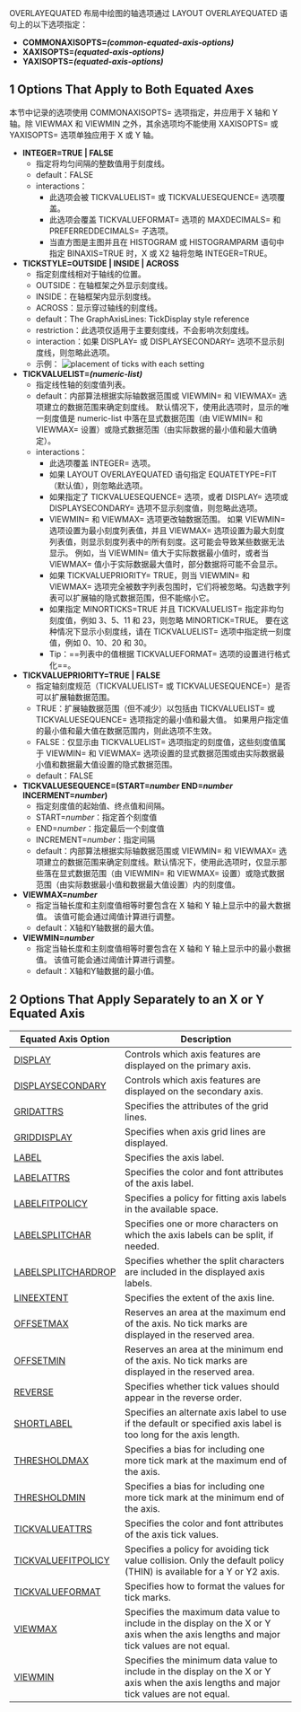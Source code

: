 OVERLAYEQUATED 布局中绘图的轴选项通过 LAYOUT OVERLAYEQUATED 语句上的以下选项指定：  
- **COMMONAXISOPTS=_(common-equated-axis-options)_**
- **XAXISOPTS=_(equated-axis-options)_**
- **YAXISOPTS=_(equated-axis-options)_**  

## 1 Options That Apply to Both Equated Axes  
本节中记录的选项使用 COMMONAXISOPTS= 选项指定，并应用于 X 轴和 Y 轴。除 VIEWMAX 和 VIEWMIN 之外，其余选项均不能使用 XAXISOPTS= 或 YAXISOPTS= 选项单独应用于 X 或 Y 轴。  
- **INTEGER=TRUE | FALSE**  
	- 指定将均匀间隔的整数值用于刻度线。  
	- default：FALSE
	- interactions：
		- 此选项会被 TICKVALUELIST= 或 TICKVALUESEQUENCE= 选项覆盖。  
		- 此选项会覆盖 TICKVALUEFORMAT= 选项的 MAXDECIMALS= 和 PREFERREDDECIMALS= 子选项。  
		- 当直方图是主图并且在 HISTOGRAM 或 HISTOGRAMPARM 语句中指定 BINAXIS=TRUE 时，X 或 X2 轴将忽略 INTEGER=TRUE。
- **TICKSTYLE=OUTSIDE | INSIDE | ACROSS**  
	- 指定刻度线相对于轴线的位置。
	- OUTSIDE：在轴框架之外显示刻度线。
	- INSIDE：在轴框架内显示刻度线。
	- ACROSS：显示穿过轴线的刻度线。
	- default：The GraphAxisLines: TickDisplay style reference
	- restriction：此选项仅适用于主要刻度线，不会影响次刻度线。
	- interaction：如果 DISPLAY= 或 DISPLAYSECONDARY= 选项不显示刻度线，则忽略此选项。  
	- 示例：
		![placement of ticks with each setting](https://documentation.sas.com/api/docsets/grstatgraph/v_002/content/images/axistickstyle.png?locale=en)  
- **TICKVALUELIST=_(numeric-list)_**  
	- 指定线性轴的刻度值列表。
	- default：内部算法根据实际轴数据范围或 VIEWMIN= 和 VIEWMAX= 选项建立的数据范围来确定刻度线。 默认情况下，使用此选项时，显示的唯一刻度值是 numeric-list 中落在显式数据范围（由 VIEWMIN= 和 VIEWMAX= 设置）或隐式数据范围（由实际数据的最小值和最大值确定）。
	- interactions：  
		- 此选项覆盖 INTEGER= 选项。  
		- 如果 LAYOUT OVERLAYEQUATED 语句指定 EQUATETYPE=FIT（默认值），则忽略此选项。  
		- 如果指定了 TICKVALUESEQUENCE= 选项，或者 DISPLAY= 选项或 DISPLAYSECONDARY= 选项不显示刻度值，则忽略此选项。  
		- VIEWMIN= 和 VIEWMAX= 选项更改轴数据范围。 如果 VIEWMIN= 选项设置为最小刻度列表值，并且 VIEWMAX= 选项设置为最大刻度列表值，则显示刻度列表中的所有刻度。这可能会导致某些数据无法显示。 例如，当 VIEWMIN= 值大于实际数据最小值时，或者当 VIEWMAX= 值小于实际数据最大值时，部分数据将可能不会显示。
		- 如果 TICKVALUEPRIORITY= TRUE，则当 VIEWMIN= 和 VIEWMAX= 选项完全被数字列表包围时，它们将被忽略。勾选数字列表可以扩展轴的隐式数据范围，但不能缩小它。  
		- 如果指定 MINORTICKS=TRUE 并且 TICKVALUELIST= 指定非均匀刻度值，例如 3、5、11 和 23，则忽略 MINORTICK=TRUE。 要在这种情况下显示小刻度线，请在 TICKVALUELIST= 选项中指定统一刻度值，例如 0、10、20 和 30。
		- Tip：==列表中的值根据 TICKVALUEFORMAT= 选项的设置进行格式化==。
- **TICKVALUEPRIORITY=TRUE | FALSE**  
	- 指定轴刻度规范（TICKVALUELIST= 或 TICKVALUESEQUENCE=）是否可以扩展轴数据范围。
	- TRUE：扩展轴数据范围（但不减少）以包括由 TICKVALUELIST= 或 TICKVALUESEQUENCE= 选项指定的最小值和最大值。 如果用户指定值的最小值和最大值在数据范围内，则此选项不生效。
	- FALSE：仅显示由 TICKVALUELIST= 选项指定的刻度值，这些刻度值属于 VIEWMIN= 和 VIEWMAX= 选项设置的显式数据范围或由实际数据最小值和数据最大值设置的隐式数据范围。
	- default：FALSE
- **TICKVALUESEQUENCE=(START=_number_ END=_number_ INCERMENT=_number_)**  
	- 指定刻度值的起始值、终点值和间隔。
	- START=_number_：指定首个刻度值
	- END=_number_：指定最后一个刻度值
	- INCREMENT=_number_：指定间隔
	- default：内部算法根据实际轴数据范围或 VIEWMIN= 和 VIEWMAX= 选项建立的数据范围来确定刻度线。默认情况下，使用此选项时，仅显示那些落在显式数据范围（由 VIEWMIN= 和 VIEWMAX= 设置）或隐式数据范围（由实际数据最小值和数据最大值设置）内的刻度值。
- **VIEWMAX=_number_**  
	- 指定当轴长度和主刻度值相等时要包含在 X 轴和 Y 轴上显示中的最大数据值。 该值可能会通过阈值计算进行调整。
	- default：X轴和Y轴数据的最大值。
- **VIEWMIN=_number_**  
	- 指定当轴长度和主刻度值相等时要包含在 X 轴和 Y 轴上显示中的最小数据值。 该值可能会通过阈值计算进行调整。
	- default：X轴和Y轴数据的最小值。  

## 2 Options That Apply Separately to an X or Y Equated Axis  
|Equated Axis Option|Description|
|---|---|
|[DISPLAY](https://documentation.sas.com/doc/en/pgmsascdc/v_041/grstatgraph/n05pxh1t9z177mn16dkhotuweqmv.htm#n1rfjuuygjjhzjn1fvmrbr80q94dc)|Controls which axis features are displayed on the primary axis.|
|[DISPLAYSECONDARY](https://documentation.sas.com/doc/en/pgmsascdc/v_041/grstatgraph/n05pxh1t9z177mn16dkhotuweqmv.htm#p1afmg6q4uja74n179t7us2ab37yb)|Controls which axis features are displayed on the secondary axis.|
|[GRIDATTRS](https://documentation.sas.com/doc/en/pgmsascdc/v_041/grstatgraph/n05pxh1t9z177mn16dkhotuweqmv.htm#p0v37ko62lbs88n1vnptanzgp1m3c)|Specifies the attributes of the grid lines.|
|[GRIDDISPLAY](https://documentation.sas.com/doc/en/pgmsascdc/v_041/grstatgraph/n05pxh1t9z177mn16dkhotuweqmv.htm#n0ldfibleiwu09n1at63mdtkdvdzc)|Specifies when axis grid lines are displayed.|
|[LABEL](https://documentation.sas.com/doc/en/pgmsascdc/v_041/grstatgraph/n05pxh1t9z177mn16dkhotuweqmv.htm#p0uswk5q03vn2ln1mmgrb11kiuxuc)|Specifies the axis label.|
|[LABELATTRS](https://documentation.sas.com/doc/en/pgmsascdc/v_041/grstatgraph/n05pxh1t9z177mn16dkhotuweqmv.htm#n1bsvb9dy1frz9n1daxzhoze0j53c)|Specifies the color and font attributes of the axis label.|
|[LABELFITPOLICY](https://documentation.sas.com/doc/en/pgmsascdc/v_041/grstatgraph/n05pxh1t9z177mn16dkhotuweqmv.htm#n066qj9jxufvm3n19zq3xy9gx76sb)|Specifies a policy for fitting axis labels in the available space.|
|[LABELSPLITCHAR](https://documentation.sas.com/doc/en/pgmsascdc/v_041/grstatgraph/n05pxh1t9z177mn16dkhotuweqmv.htm#n0oqto8mhrkbi0n16q5uj1qqh4vnb)|Specifies one or more characters on which the axis labels can be split, if needed.|
|[LABELSPLITCHARDROP](https://documentation.sas.com/doc/en/pgmsascdc/v_041/grstatgraph/n05pxh1t9z177mn16dkhotuweqmv.htm#n0wfd8d0xphoxpn1kzhftit7tv20b)|Specifies whether the split characters are included in the displayed axis labels.|
|[LINEEXTENT](https://documentation.sas.com/doc/en/pgmsascdc/v_041/grstatgraph/n05pxh1t9z177mn16dkhotuweqmv.htm#p0s95abx8m6c7in1xs7u9l2apzvla)|Specifies the extent of the axis line.|
|[OFFSETMAX](https://documentation.sas.com/doc/en/pgmsascdc/v_041/grstatgraph/n05pxh1t9z177mn16dkhotuweqmv.htm#n1loxdh119l761n170hz4vz6jqz9b)|Reserves an area at the maximum end of the axis. No tick marks are displayed in the reserved area.|
|[OFFSETMIN](https://documentation.sas.com/doc/en/pgmsascdc/v_041/grstatgraph/n05pxh1t9z177mn16dkhotuweqmv.htm#n0m701c9eq3zdfn13eqfrorry1anb)|Reserves an area at the minimum end of the axis. No tick marks are displayed in the reserved area.|
|[REVERSE](https://documentation.sas.com/doc/en/pgmsascdc/v_041/grstatgraph/n05pxh1t9z177mn16dkhotuweqmv.htm#p07moh82qm6ipgn0zycpxmsb1cfzb)|Specifies whether tick values should appear in the reverse order.|
|[SHORTLABEL](https://documentation.sas.com/doc/en/pgmsascdc/v_041/grstatgraph/n05pxh1t9z177mn16dkhotuweqmv.htm#p16nfm3n0yt4gyn1e0pr5wb2a5udb)|Specifies an alternate axis label to use if the default or specified axis label is too long for the axis length.|
|[THRESHOLDMAX](https://documentation.sas.com/doc/en/pgmsascdc/v_041/grstatgraph/n05pxh1t9z177mn16dkhotuweqmv.htm#p1qphh5ukj4t1nn1uwnfczp2y7l0e)|Specifies a bias for including one more tick mark at the maximum end of the axis.|
|[THRESHOLDMIN](https://documentation.sas.com/doc/en/pgmsascdc/v_041/grstatgraph/n05pxh1t9z177mn16dkhotuweqmv.htm#p1l3gvbt9ksmb1n1s374inqmp489e)|Specifies a bias for including one more tick mark at the minimum end of the axis.|
|[TICKVALUEATTRS](https://documentation.sas.com/doc/en/pgmsascdc/v_041/grstatgraph/n05pxh1t9z177mn16dkhotuweqmv.htm#n16tf3nhu7y3r8n1dp88xdn67vihc)|Specifies the color and font attributes of the axis tick values.|
|[TICKVALUEFITPOLICY](https://documentation.sas.com/doc/en/pgmsascdc/v_041/grstatgraph/n05pxh1t9z177mn16dkhotuweqmv.htm#p0vdq8lmgzk7m9n1sgp629w8dfll)|Specifies a policy for avoiding tick value collision. Only the default policy (THIN) is available for a Y or Y2 axis.|
|[TICKVALUEFORMAT](https://documentation.sas.com/doc/en/pgmsascdc/v_041/grstatgraph/n05pxh1t9z177mn16dkhotuweqmv.htm#n1d6a5udy6jhx9n1qt6htjmygxm7c)|Specifies how to format the values for tick marks.|
|[VIEWMAX](https://documentation.sas.com/doc/en/pgmsascdc/v_041/grstatgraph/n05pxh1t9z177mn16dkhotuweqmv.htm#n1bdw14c9jshnbn1a2zw24t4gcf5i)|Specifies the maximum data value to include in the display on the X or Y axis when the axis lengths and major tick values are not equal.|
|[VIEWMIN](https://documentation.sas.com/doc/en/pgmsascdc/v_041/grstatgraph/n05pxh1t9z177mn16dkhotuweqmv.htm#n1cgmb6vr93al6n1f72hd4vrth97i)|Specifies the minimum data value to include in the display on the X or Y axis when the axis lengths and major tick values are not equal.|